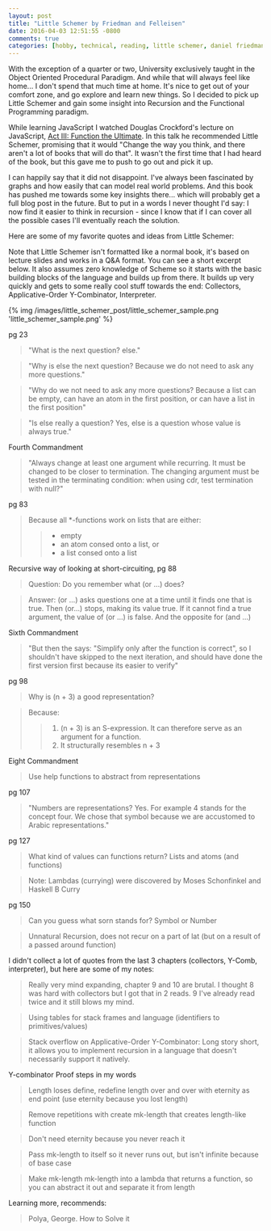 ```yaml
---
layout: post
title: "Little Schemer by Friedman and Felleisen"
date: 2016-04-03 12:51:55 -0800
comments: true
categories: [hobby, technical, reading, little schemer, daniel friedman, matthias felleisen]
---
```


With the exception of a quarter or two, University exclusively taught in the Object Oriented Procedural Paradigm. And while that will always feel like home... I don't spend that much time at home. It's nice to get out of your comfort zone, and go explore and learn new things. So I decided to pick up Little Schemer and gain some insight into Recursion and the Functional Programming paradigm.

While learning JavaScript I watched Douglas Crockford's lecture on JavaScript, [Act III: Function the Ultimate](https://goo.gl/hsLTwc). In this talk he recommended Little Schemer, promising that it would "Change the way you think, and there aren't a lot of books that will do that". It wasn't the first time that I had heard of the book, but this gave me to push to go out and pick it up.

I can happily say that it did not disappoint. I've always been fascinated by graphs and how easily that can model real world problems. And this book has pushed me towards some key insights there... which will probably get a full blog post in the future. But to put in a words I never thought I'd say: I now find it easier to think in recursion - since I know that if I can cover all the possible cases I'll eventually reach the solution.

Here are some of my favorite quotes and ideas from Little Schemer:

<!-- more -->

Note that Little Schemer isn't formatted like a normal book, it's based on lecture slides and works in a Q&A format. You can see a short excerpt below. It also assumes zero knowledge of Scheme so it starts with the basic building blocks of the language and builds up from there. It builds up very quickly and gets to some really cool stuff towards the end: Collectors, Applicative-Order Y-Combinator, Interpreter.

{% img /images/little_schemer_post/little_schemer_sample.png 'little_schemer_sample.png' %}

pg 23
>"What is the next question? else."

>"Why is else the next question? Because we do not need to ask any more questions."

>"Why do we not need to ask any more questions? Because a list can be empty, can have an atom in the first position, or can have a list in the first position"

>"Is else really a question? Yes, else is a question whose value is always true."

Fourth Commandment
>"Always change at least one argument while recurring. It must be changed to be closer to termination. The changing argument must be tested in the terminating condition: when using cdr, test termination with null?"

pg 83
> Because all *-functions work on lists that are either:
>
> > * empty
> > * an atom consed onto a list, or
> > * a list consed onto a list

Recursive way of looking at short-circuiting, pg 88
> Question: Do you remember what (or ...) does?

> Answer: (or ...) asks questions one at a time until it finds one that is true. Then (or...) stops, making its value true. If it cannot find a true argument, the value of (or ...) is false. And the opposite for (and ...)

Sixth Commandment
> "But then the  says: "Simplify only after the function is correct", so I shouldn't have skipped to the next iteration, and should have done the first version first because its easier to verify"

pg 98
> Why is (n + 3) a good representation?

> Because:
> > 1. (n + 3) is an S-expression. It can therefore serve as an argument for a function.
> > 2. It structurally resembles n + 3

Eight Commandment
> Use help functions to abstract from representations

pg 107
> "Numbers are representations? Yes. For example 4 stands for the concept four. We chose that symbol because we are accustomed to Arabic representations."

pg 127
> What kind of values can functions return? Lists and atoms (and functions)

> Note: Lambdas (currying) were discovered by Moses Schonfinkel and Haskell B Curry

pg 150
> Can you guess what sorn stands for? Symbol or Number

> Unnatural Recursion, does not recur on a part of lat (but on a result of a passed around function)

I didn't collect a lot of quotes from the last 3 chapters (collectors, Y-Comb, interpreter), but here are some of my notes:
> Really very mind expanding, chapter 9 and 10 are brutal. I thought 8 was hard with collectors but I got that in 2 reads. 9 I've already read twice and it still blows my mind.

> Using tables for stack frames and language (identifiers to primitives/values)

> Stack overflow on Applicative-Order Y-Combinator: Long story short, it allows you to implement recursion in a language that doesn't necessarily support it natively.

Y-combinator Proof steps in my words
> Length loses define, redefine length over and over with eternity as end point (use eternity because you lost length)

> Remove repetitions with create mk-length that creates length-like function

> Don't need eternity because you never reach it

> Pass mk-length to itself so it never runs out, but isn't infinite because of base case

> Make mk-length mk-length into a lambda that returns a function, so you can abstract it out and separate it from length

Learning more, recommends: 
> Polya, George. How to Solve it